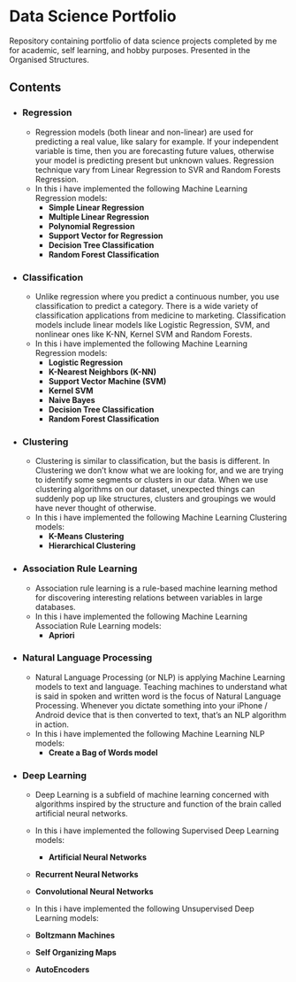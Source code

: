 # Data Science Portfolio
Repository containing portfolio of data science projects completed by me for academic, self learning, and hobby purposes. Presented in the Organised Structures.


## Contents

- ### Regression
	- Regression models (both linear and non-linear) are used for predicting a real value, like salary for example. If your independent variable is time, then you are forecasting future values, otherwise your model is predicting present but unknown values. Regression technique vary from Linear Regression to SVR and Random Forests Regression.
	-  In this i have implemented the following Machine Learning Regression models:
      	-   __Simple Linear Regression__
      	-   __Multiple Linear Regression__
      	-   __Polynomial Regression__
      	-   __Support Vector for Regression__
      	-   __Decision Tree Classification__
      	-   __Random Forest Classification__
      
- ### Classification
	- Unlike regression where you predict a continuous number, you use classification to predict a category. There is a wide variety of classification applications from medicine to marketing. Classification models include linear models like Logistic Regression, SVM, and nonlinear ones like K-NN, Kernel SVM and Random Forests.
	-  In this i have implemented the following Machine Learning Regression models:
      	-   __Logistic Regression__
      	-   __K-Nearest Neighbors (K-NN)__
      	-   __Support Vector Machine (SVM)__
      	-   __Kernel SVM__
      	-   __Naive Bayes__
      	-   __Decision Tree Classification__
      	-   __Random Forest Classification__
      
- ### Clustering
	- Clustering is similar to classification, but the basis is different. In Clustering we don’t know what we are looking for, and we are trying to identify some segments or clusters in our data. When we use clustering algorithms on our dataset, unexpected things can suddenly pop up like structures, clusters and groupings we would have never thought of otherwise.
	-  In this i have implemented the following Machine Learning Clustering models:
     	-    __K-Means Clustering__
        -    __Hierarchical Clustering__
        
- ### Association Rule Learning
	- Association rule learning is a rule-based machine learning method for discovering interesting relations between variables in large databases.
	-  In this i have implemented the following Machine Learning Association Rule Learning models:
       	-  __Apriori__
      
- ### Natural Language Processing
	- Natural Language Processing (or NLP) is applying Machine Learning models to text and language. Teaching machines to understand what is said in spoken and written word is the focus of Natural Language Processing. Whenever you dictate something into your iPhone / Android device that is then converted to text, that’s an NLP algorithm in action.
	-  In this i have implemented the following Machine Learning NLP models:
      	-  __Create a Bag of Words model__  
	
- ### Deep Learning
	- Deep Learning is a subfield of machine learning concerned with algorithms inspired by the structure and function of the brain called artificial neural networks.
	-  In this i have implemented the following Supervised Deep Learning models:
      	-  __Artificial Neural Networks__
	-  __Recurrent Neural Networks__
	-  __Convolutional Neural Networks__
	
	-  In this i have implemented the following Unsupervised Deep Learning models:
	-  __Boltzmann Machines__
	-  __Self Organizing Maps__
	-  __AutoEncoders__
      
